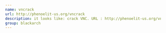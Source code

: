 ```yaml
---
name: vncrack
url: http://phenoelit-us.org/vncrack
description: it looks like: crack VNC. URL : http://phenoelit-us.org/vncrack Groups : blackarch blackarch-cracker
group: blackarch
---
```


